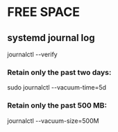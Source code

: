 # FREE SPACE

## systemd journal log

journalctl --verify

### Retain only the past two days:
sudo journalctl --vacuum-time=5d

### Retain only the past 500 MB:
journalctl --vacuum-size=500M

